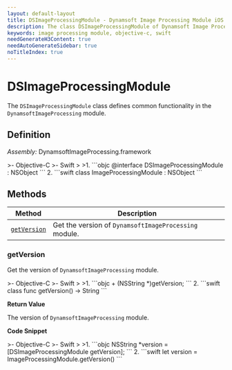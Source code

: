 ```yaml
---
layout: default-layout
title: DSImageProcessingModule - Dynamsoft Image Processing Module iOS Edition API Reference
description: The class DSImageProcessingModule of Dynamsoft Image Processing Module represents general functions of the image processing module.
keywords: image processing module, objective-c, swift
needGenerateH3Content: true
needAutoGenerateSidebar: true
noTitleIndex: true
---
```


# DSImageProcessingModule

The `DSImageProcessingModule` class defines common functionality in the `DynamsoftImageProcessing` module.

## Definition

*Assembly:* DynamsoftImageProcessing.framework

<div class="sample-code-prefix"></div>
>- Objective-C
>- Swift
>
>1. 
```objc
@interface DSImageProcessingModule : NSObject
```
2. 
```swift
class ImageProcessingModule : NSObject
```

## Methods

| Method | Description |
| ------ | ----------- |
| [`getVersion`](#getversion) | Get the version of `DynamsoftImageProcessing` module. |

### getVersion

Get the version of `DynamsoftImageProcessing` module.

<div class="sample-code-prefix"></div>
>- Objective-C
>- Swift
>
>1. 
```objc
+ (NSString *)getVersion;
```
2. 
```swift
class func getVersion() -> String
```

**Return Value**

The version of `DynamsoftImageProcessing` module.

**Code Snippet**

<div class="sample-code-prefix"></div>
>- Objective-C
>- Swift
>
>1. 
```objc
NSString *version = [DSImageProcessingModule getVersion];
```
2. 
```swift
let version = ImageProcessingModule.getVersion()
```
